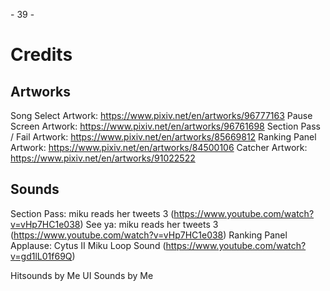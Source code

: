 \- 39 -


# Credits
## Artworks
Song Select Artwork:            https://www.pixiv.net/en/artworks/96777163
Pause Screen Artwork:           https://www.pixiv.net/en/artworks/96761698
Section Pass / Fail Artwork:    https://www.pixiv.net/en/artworks/85669812
Ranking Panel Artwork:          https://www.pixiv.net/en/artworks/84500106
Catcher Artwork:                https://www.pixiv.net/en/artworks/91022522

## Sounds
Section Pass:                   miku reads her tweets 3     (https://www.youtube.com/watch?v=vHp7HC1e038)
See ya:                         miku reads her tweets 3     (https://www.youtube.com/watch?v=vHp7HC1e038)
Ranking Panel Applause:         Cytus II Miku Loop Sound    (https://www.youtube.com/watch?v=gd1lL01f69Q)

Hitsounds by Me
UI Sounds by Me